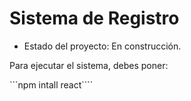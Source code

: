<h1>Sistema de Registro</h1>

- Estado del proyecto: En construcción.

Para ejecutar el sistema, debes poner:

```npm intall react````
